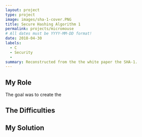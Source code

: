 ```yaml
---
layout: project
type: project
image: images/sha-1-cover.PNG
title: Secure Hashing Algorithm 1
permalink: projects/micromouse
# All dates must be YYYY-MM-DD format!
date: 2018-04-30
labels:
  - C
  - Security
  - 
summary: Reconstructed from the the white paper the SHA-1.
---
```

## My Role
The goal was to create the 

## The Difficulties

## My Solution

